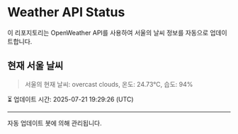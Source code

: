 
# Weather API Status

이 리포지토리는 OpenWeather API를 사용하여 서울의 날씨 정보를 자동으로 업데이트합니다.

## 현재 서울 날씨
> 서울의 현재 날씨: overcast clouds, 온도: 24.73°C, 습도: 94%

⏳ 업데이트 시간: 2025-07-21 19:29:26 (UTC)

---
자동 업데이트 봇에 의해 관리됩니다.
